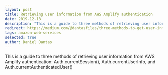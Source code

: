 ```yaml
---
layout: post
title: Retrieving user information from AWS Amplify authentication
date: 2019-12-18
description: "This is a guide to three methods of retrieving user information from AWS Amplify authentication: Auth.currentSession(), Auth.currentUserInfo, and Auth.currentAuthenticatedUser()"
redirect: https://medium.com/@dantasfiles/three-methods-to-get-user-information-in-aws-amplify-authentication-e4e39e658c33
tags: amazon-web-services
selected: true
author: Daniel Dantas
---
```


This is a guide to three methods of retrieving user information from AWS Amplify authentication: Auth.currentSession(), Auth.currentUserInfo, and Auth.currentAuthenticatedUser()

